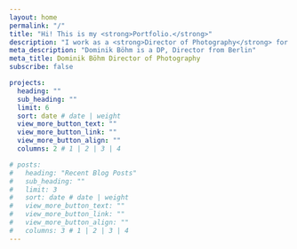 ```yaml
---
layout: home
permalink: "/"
title: "Hi! This is my <strong>Portfolio.</strong>"
description: "I work as a <strong>Director of Photography</strong> for narrative and documentary films, music videos and corporate content."
meta_description: "Dominik Böhm is a DP, Director from Berlin"
meta_title: Dominik Böhm Director of Photography
subscribe: false

projects:
  heading: ""
  sub_heading: ""
  limit: 6
  sort: date # date | weight
  view_more_button_text: ""
  view_more_button_link: ""
  view_more_button_align: ""
  columns: 2 # 1 | 2 | 3 | 4

# posts:
#   heading: "Recent Blog Posts"
#   sub_heading: ""
#   limit: 3
#   sort: date # date | weight
#   view_more_button_text: ""
#   view_more_button_link: ""
#   view_more_button_align: ""
#   columns: 3 # 1 | 2 | 3 | 4
---
```

